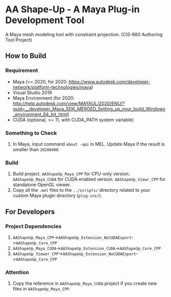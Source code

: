 # AA Shape-Up - A Maya Plug-in Development Tool

A Maya mesh modeling tool with constraint projection. (CIS-660 Authoring Tool Project)



## How to Build

### Requirement

- Maya (>= 2020, for 2020: https://www.autodesk.com/developer-network/platform-technologies/maya)
- Visual Studio 2019
- Maya Environment (for 2020: http://help.autodesk.com/view/MAYAUL/2020/ENU/?guid=__developer_Maya_SDK_MERGED_Setting_up_your_build_Windows_environment_64_bit_html)
- CUDA (optional, >= 11, with CUDA_PATH system variable)



### Something to Check

1. In Maya, input command `about -api` in MEL. Update Maya if the result is smaller than `20200400`.



### Build

1. Build project. `AAShapeUp_Maya_CPP` for CPU-only version. `AAShapeUp_Maya_CUDA` for CUDA enabled version.
   `AAShapeUp_Viewr_CPP` for standalone OpenGL viewer.
1. Copy all the `.mel` files to the `../scripts/` directory related to your custom Maya plugin directory (`plug-ins/`).



## For Developers

### Project Dependencies

1. `AAShapeUp_Maya_CPP`->`AAShapeUp_Extension_NoCUDAExport`->`AAShapeUp_Core_CPP`
2. `AAShapeUp_Maya_CUDA`->`AAShapeUp_Extension_CUDA`->`AAShapeUp_Core_CPP`
3. `AAShapeUp_Viewer_CPP`->`AAShapeUp_Extension_NoCUDAExport`->`AAShapeUp_Core_CPP`



### Attention

1. Copy the reference in `AAShapeUp_Maya_CUDA` project if you create new files in `AAShapeUp_Maya_CPP`.



